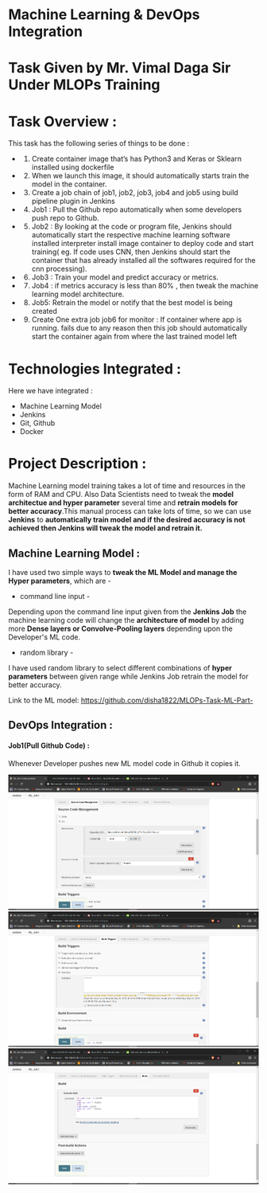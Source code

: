 # Machine Learning & DevOps Integration

# Task Given by Mr. Vimal Daga Sir Under MLOPs Training

# Task Overview :

This task has the following series of things to be done :

  * 1. Create container image that’s has Python3 and Keras or Sklearn  installed  using dockerfile 
  * 2. When we launch this image, it should automatically starts train the model in the container.
  * 3. Create a job chain of job1, job2, job3, job4 and job5 using build pipeline plugin in Jenkins 
  * 4.  Job1 : Pull  the Github repo automatically when some developers push repo to Github.
  * 5.  Job2 : By looking at the code or program file, Jenkins should automatically start the respective machine learning software installed interpreter install image container to deploy code  and start training( eg. If code uses CNN, then Jenkins should start the container that has already installed all the softwares required for the cnn processing).
  * 6. Job3 : Train your model and predict accuracy or metrics.
  * 7. Job4 : if metrics accuracy is less than 80%  , then tweak the machine learning model architecture.
  * 8. Job5: Retrain the model or notify that the best model is being created
  * 9. Create One extra job job6 for monitor : If container where app is running. fails due to any reason then this job should automatically start the container again from where the last trained model left

# Technologies Integrated :
Here we have integrated :
* Machine Learning Model
* Jenkins
* Git, Github
* Docker

# Project Description :

Machine Learning model training takes a lot of time and resources in the form of RAM and CPU. Also Data Scientists need to tweak the **model architectue and hyper parameter** several time and **retrain models for better accuracy**.This manual process can take lots of time, so we can use **Jenkins** to **automatically train model and if the desired accuracy is not achieved then Jenkins will tweak the model and retrain it.**  

## Machine Learning Model :
I have used two simple ways to **tweak the ML Model and manage the Hyper parameters**, which are - 

* command line input -

Depending upon the command line input given from the **Jenkins Job** the machine learning code will change the **architecture of model**
 by adding more **Dense layers or Convolve-Pooling layers** depending upon the Developer's ML code. 

* random library -

I have used random library to select different combinations of **hyper parameters** between given range while Jenkins Job retrain the model for better accuracy.

 Link to the ML model: https://github.com/disha1822/MLOPs-Task-ML-Part-

## DevOps Integration :

#### Job1(Pull Github Code) :

Whenever Developer pushes new ML model code in Github it copies it.

![a](https://github.com/disha1822/ML-DevOps-Integration/blob/master/job1_1.png?raw=true)
![b](https://github.com/disha1822/ML-DevOps-Integration/blob/master/job1_2.png?raw=true)
![c](https://github.com/disha1822/ML-DevOps-Integration/blob/master/job1_3.png?raw=true)
